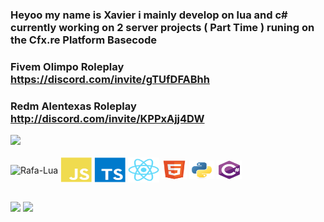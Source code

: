 ### Heyoo my name is Xavier i mainly develop on lua and c# currently working on 2 server projects ( Part Time ) runing on the Cfx.re Platform Basecode  

### Fivem Olimpo Roleplay https://discord.com/invite/gTUfDFABhh

### Redm Alentexas Roleplay http://discord.com/invite/KPPxAjj4DW

<div>
  <a href="https://github.com/krasher023">
  <img height="180em" src="https://github-readme-stats.vercel.app/api?username=krasher023&show_icons=true&theme=dracula&include_all_commits=true&count_private=true"/>
  </a>
  </div>
  
  <div style="display: inline_block"><br>
  <img align="center" alt="Rafa-Lua" height="40" width="50" src="https://upload.wikimedia.org/wikipedia/commons/thumb/c/cf/Lua-Logo.svg/1024px-Lua-Logo.svg.png">
  <img align="center" alt="Rafa-Js" height="40" width="50" src="https://raw.githubusercontent.com/devicons/devicon/master/icons/javascript/javascript-plain.svg">
  <img align="center" alt="Rafa-Ts" height="40" width="50" src="https://raw.githubusercontent.com/devicons/devicon/master/icons/typescript/typescript-plain.svg">
  <img align="center" alt="Rafa-React" height="40" width="50" src="https://raw.githubusercontent.com/devicons/devicon/master/icons/react/react-original.svg">
  <img align="center" alt="Rafa-HTML" height="30" width="40" src="https://raw.githubusercontent.com/devicons/devicon/master/icons/html5/html5-original.svg">
  <img align="center" alt="Rafa-Python" height="30" width="40" src="https://raw.githubusercontent.com/devicons/devicon/master/icons/python/python-original.svg">
  <img align="center" alt="Rafa-Csharp" height="30" width="40" src="https://raw.githubusercontent.com/devicons/devicon/master/icons/csharp/csharp-original.svg">
</div>
  
  </br>
  
  <div> 
  
  <a href="https://instagram.com/xb.1995" target="_blank"><img src="https://img.shields.io/badge/-Instagram-%23E4405F?style=for-the-badge&logo=instagram&logoColor=white" target="_blank"></a>
  <a href = "mailto:krasher023@gmail.com"><img src="https://img.shields.io/badge/-Gmail-%23333?style=for-the-badge&logo=gmail&logoColor=white" target="_blank"></a>
  
 </div>
 
